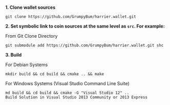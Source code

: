 **1. Clone wallet sources**

```
git clone https://github.com/GrumpyBum/harrier.wallet.git
```

**2. Set symbolic link to coin sources at the same level as `src`. For example:**

From Git Clone Directory
```
git submodule add https://github.com/GrumpyBum/harrier.wallet.git shc
```

**3. Build**

For Debian Systems
```
mkdir build && cd build && cmake .. && make
```

For Windows Systems (Visual Studio Command Line Suite)
```
md build && cd build && cmake -G "Visual Studio 12" ..
Build Solution in Visual Studio 2013 Community or 2013 Express
```
